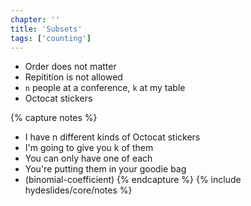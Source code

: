 ```yaml
---
chapter: ''
title: 'Subsets'
tags: ['counting']
---
```


<ul>
  <li class="fragment"><div class="deflate">Order does not matter</div></li>
  <li class="fragment"><div class="deflate">Repitition is not allowed</div></li>
  <li class="fragment"><div class="deflate"><code>n</code> people at a conference, <code>k</code> at my table </div></li>
  <li class="fragment"><div class="deflate">Octocat stickers</div></li>
</ul>

{% capture notes %}
* I have n different kinds of Octocat stickers
* I'm going to give you k of them
* You can only have one of each
* You're putting them in your goodie bag
* (binomial-coefficient)
{% endcapture %}
{% include hydeslides/core/notes %}
